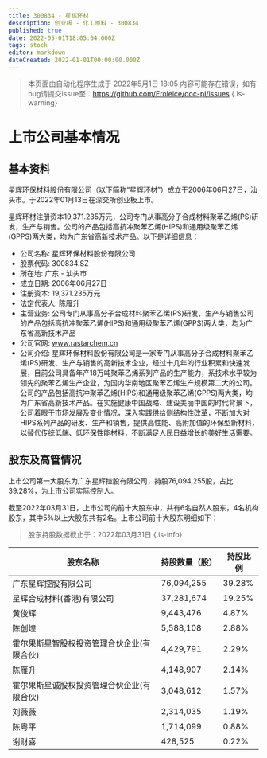 ```yaml
---
title: 300834 - 星辉环材
description: 创业板 - 化工原料 - 300834
published: true
date: 2022-05-01T18:05:04.000Z
tags: stock
editor: markdown
dateCreated: 2022-01-01T00:00:00.000Z
---
```


> 本页面由自动化程序生成于 2022年5月1日 18:05
> 内容可能存在错误，如有bug请提交issue至：https://github.com/Eroleice/doc-pi/issues
{.is-warning}

# 上市公司基本情况

## 基本资料

星辉环保材料股份有限公司（以下简称“星辉环材”）成立于2006年06月27日，汕头市。于2022年01月13日在深交所创业板上市。

星辉环材注册资本19,371.235万元，公司专门从事高分子合成材料聚苯乙烯(PS)研发，生产与销售。公司的产品包括高抗冲聚苯乙烯(HIPS)和通用级聚苯乙烯(GPPS)两大类，均为广东省高新技术产品。以下是详细信息：

- 公司名称: 星辉环保材料股份有限公司
- 股票代码: 300834.SZ
- 所在地: 广东 - 汕头市
- 成立日期: 2006年06月27日
- 注册资本: 19,371.235万元
- 法定代表人: 陈雁升
- 主营业务: 公司专门从事高分子合成材料聚苯乙烯(PS)研发，生产与销售公司的产品包括高抗冲聚苯乙烯(HIPS)和通用级聚苯乙烯(GPPS)两大类，均为广东省高新技术产品
- 公司官网: www.rastarchem.cn
- 公司介绍: 星辉环保材料股份有限公司是一家专门从事高分子合成材料聚苯乙烯(PS)研发、生产与销售的高新技术企业，经过十几年的行业积累和快速发展，目前公司具备年产18万吨聚苯乙烯系列产品的生产能力，系技术水平较为领先的聚苯乙烯生产企业，为国内华南地区聚苯乙烯生产规模第二大的公司。公司的产品包括高抗冲聚苯乙烯(HIPS)和通用级聚苯乙烯(GPPS)两大类，均为广东省高新技术产品。在实施健康中国战略、建设美丽中国的时代背景下，公司着眼于市场发展及变化情况，深入实践供给侧结构性改革，不断加大对HIPS系列产品的研发、生产和销售，提供高性能、高附加值的环保型新材料，以替代传统低端、低环保性能材料，不断满足人民日益增长的美好生活需要。


## 股东及高管情况

上市公司第一大股东为广东星辉控股有限公司，持股76,094,255股，占比39.28%，为上市公司实际控制人。

截至2022年03月31日，上市公司的前十大股东中，共有6名自然人股东，4名机构股东，其中5%以上大股东共有2名。上市公司前十大股东明细如下：

> 股东持股数据截止于：2022年03月31日
{.is-info}

| 股东名称 | 持股数量（股） | 持股比例 |
| --- | --- | --- |
| 广东星辉控股有限公司 | 76,094,255 | 39.28% |
| 星辉合成材料(香港)有限公司 | 37,281,674 | 19.25% |
| 黄俊辉 | 9,443,476 | 4.87% |
| 陈创煌 | 5,588,108 | 2.88% |
| 霍尔果斯星智股权投资管理合伙企业(有限合伙) | 4,429,791 | 2.29% |
| 陈雁升 | 4,148,907 | 2.14% |
| 霍尔果斯星诚股权投资管理合伙企业(有限合伙) | 3,048,612 | 1.57% |
| 刘薇薇 | 2,314,035 | 1.19% |
| 陈粤平 | 1,714,099 | 0.88% |
| 谢财喜 | 428,525 | 0.22% |




